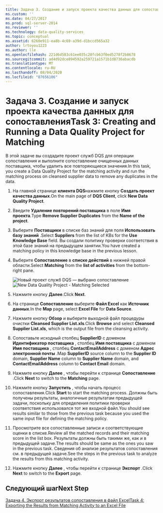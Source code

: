 ```yaml
---
title: Задача 3. Создание и запуск проекта качества данных для сопоставления | Документация Майкрософт
ms.custom: ''
ms.date: 04/27/2017
ms.prod: sql-server-2014
ms.reviewer: ''
ms.technology: data-quality-services
ms.topic: conceptual
ms.assetid: 6260e911-ea8b-4c69-a39d-d1bccd565a32
author: lrtoyou1223
ms.author: lle
ms.openlocfilehash: 221d6d583c61ee035c20fcb63f0ed5278f2b8678
ms.sourcegitcommit: ad4d92dce894592a259721a1571b1d8736abacdb
ms.translationtype: MT
ms.contentlocale: ru-RU
ms.lasthandoff: 08/04/2020
ms.locfileid: "87656106"
---
```

# <a name="task-3-creating-and-running-a-data-quality-project-for-matching"></a><span data-ttu-id="34412-102">Задача 3. Создание и запуск проекта качества данных для сопоставления</span><span class="sxs-lookup"><span data-stu-id="34412-102">Task 3: Creating and Running a Data Quality Project for Matching</span></span>
  <span data-ttu-id="34412-103">В этой задаче вы создадите проект служб DQS для операции сопоставления и выполните сопоставление очищенных данных поставщика, чтобы удалить все повторяющиеся значения.</span><span class="sxs-lookup"><span data-stu-id="34412-103">In this task, you create a Data Quality Project for the matching activity and run the matching process on cleansed supplier data to remove any duplicates in the data.</span></span>

1.  <span data-ttu-id="34412-104">На главной странице **клиента DQS**нажмите кнопку **Создать проект качества данных**.</span><span class="sxs-lookup"><span data-stu-id="34412-104">On the main page of **DQS Client**, click **New Data Quality Project**.</span></span>

2.  <span data-ttu-id="34412-105">Введите **Удаление повторений поставщика** в поле **Имя проекта**.</span><span class="sxs-lookup"><span data-stu-id="34412-105">Type **Remove Supplier Duplicates** from the **Name of the project**.</span></span>

3.  <span data-ttu-id="34412-106">Выберите **Поставщики** в списке баз знаний для поля **Использовать базу знаний** .</span><span class="sxs-lookup"><span data-stu-id="34412-106">Select **Suppliers** from the list of KBs for the **Use Knowledge Base** field.</span></span> <span data-ttu-id="34412-107">Вы создали политику проверки соответствия в этой базе знаний на предыдущем занятии.</span><span class="sxs-lookup"><span data-stu-id="34412-107">You have created a matching policy in this knowledge base in the previous lesson.</span></span>

4.  <span data-ttu-id="34412-108">Выберите **Сопоставление** в **списке действий** в нижней правой области.</span><span class="sxs-lookup"><span data-stu-id="34412-108">Select **Matching** from the **list of activities** from the bottom-right pane.</span></span>

     <span data-ttu-id="34412-109">![Новый проект служб DQS — выбрано сопоставление](../../2014/tutorials/media/et-creatingandrunningadqpformatching.jpg "Новый проект служб DQS — выбрано сопоставление")</span><span class="sxs-lookup"><span data-stu-id="34412-109">![New Data Quality Project - Matching Selected](../../2014/tutorials/media/et-creatingandrunningadqpformatching.jpg "New Data Quality Project - Matching Selected")</span></span>

5.  <span data-ttu-id="34412-110">Нажмите кнопку **Далее**.</span><span class="sxs-lookup"><span data-stu-id="34412-110">Click **Next**.</span></span>

6.  <span data-ttu-id="34412-111">На странице **Сопоставление** выберите **Файл Excel** как **Источник данных**.</span><span class="sxs-lookup"><span data-stu-id="34412-111">In the **Map** page, select **Excel File** for **Data Source**.</span></span>

7.  <span data-ttu-id="34412-112">Нажмите кнопку **Обзор** и выберите выходной файл процедуры очистки **Cleansed Supplier List.xls**.</span><span class="sxs-lookup"><span data-stu-id="34412-112">Click **Browse** and select **Cleansed Supplier List.xls**, which is the output file from the cleansing activity.</span></span>

8.  <span data-ttu-id="34412-113">Сопоставьте исходный столбец **SupplierID** с доменом **Идентификатор поставщика** , столбец **Имя поставщика** с доменом **Имя поставщика** , столбец **ContactEmailAddress** с доменом **Адрес электронной почты** .</span><span class="sxs-lookup"><span data-stu-id="34412-113">Map **SupplierID** source column to the **Supplier ID** domain, **Supplier Name** column to **Supplier Name** domain, and **ContactEmailAddress** column to **Contact Email** domain.</span></span>

9. <span data-ttu-id="34412-114">Нажмите кнопку **Далее** , чтобы перейти к странице **Сопоставление** .</span><span class="sxs-lookup"><span data-stu-id="34412-114">Click **Next** to switch to the **Matching** page.</span></span>

10. <span data-ttu-id="34412-115">Нажмите кнопку **Запустить** , чтобы начать процесс сопоставления.</span><span class="sxs-lookup"><span data-stu-id="34412-115">Click **Start** to start the matching process.</span></span> <span data-ttu-id="34412-116">Должны быть получены результаты, аналогичные результатам предыдущей задачи, поскольку для определения политики проверки соответствия использовался тот же входной файл.</span><span class="sxs-lookup"><span data-stu-id="34412-116">You should see results similar to those from the previous task because you used the same input file for defining the matching policy.</span></span>

11. <span data-ttu-id="34412-117">Просмотрите все сопоставленные записи и соответствующие оценки в списке.</span><span class="sxs-lookup"><span data-stu-id="34412-117">Review all the matched records and their matching score in the list box.</span></span> <span data-ttu-id="34412-118">Результаты должны быть такими же, как и в предыдущей задаче.</span><span class="sxs-lookup"><span data-stu-id="34412-118">The results should be same as the ones you saw in the previous task.</span></span> <span data-ttu-id="34412-119">Сведения об анализе результатов сопоставления см. в предыдущей задаче.</span><span class="sxs-lookup"><span data-stu-id="34412-119">See the steps in the previous task to analyze the results from this matching activity.</span></span>

12. <span data-ttu-id="34412-120">Нажмите кнопку **Далее** , чтобы перейти к странице **Экспорт** .</span><span class="sxs-lookup"><span data-stu-id="34412-120">Click **Next** to switch to the **Export** page.</span></span>

## <a name="next-step"></a><span data-ttu-id="34412-121">Следующий шаг</span><span class="sxs-lookup"><span data-stu-id="34412-121">Next Step</span></span>
 [<span data-ttu-id="34412-122">Задача 4. Экспорт результатов сопоставления в файл Excel</span><span class="sxs-lookup"><span data-stu-id="34412-122">Task 4: Exporting the Results from Matching Activity to an Excel File</span></span>](../../2014/tutorials/task-4-exporting-the-results-from-matching-activity-to-an-excel-file.md)



